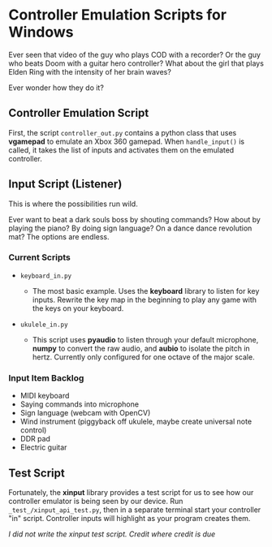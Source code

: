 # Controller Emulation Scripts for Windows

Ever seen that video of the guy who plays COD with a recorder?
Or the guy who beats Doom with a guitar hero controller?
What about the girl that plays Elden Ring with the intensity of her brain waves?

Ever wonder how they do it?

## Controller Emulation Script

First, the script `controller_out.py` contains a python class that uses **vgamepad** to emulate an Xbox 360 gamepad. When `handle_input()` is called, it takes the list of inputs and activates them on the emulated controller.

## Input Script (Listener)

This is where the possibilities run wild.

Ever want to beat a dark souls boss by shouting commands?
How about by playing the piano? By doing sign language? On a dance dance revolution mat? The options are endless.

### **Current Scripts**

- `keyboard_in.py`
  - The most basic example. Uses the **keyboard** library to listen for key inputs. Rewrite the key map in the beginning to play any game with the keys on your keyboard.

- `ukulele_in.py`
  - This script uses **pyaudio** to listen through your default microphone, **numpy** to convert the raw audio, and **aubio** to isolate the pitch in hertz. Currently only configured for one octave of the major scale.

### **Input Item Backlog**

- MIDI keyboard
- Saying commands into microphone
- Sign language (webcam with OpenCV)
- Wind instrument (piggyback off ukulele, maybe create universal note control)
- DDR pad
- Electric guitar

## Test Script

Fortunately, the **xinput** library provides a test script for us to see how our controller emulator is being seen by our device. Run `_test_/xinput_api_test.py`, then in a separate terminal start your controller "in" script. Controller inputs will highlight as your program creates them.

*I did not write the xinput test script. Credit where credit is due*